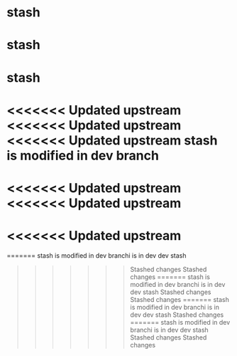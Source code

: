 # stash
# stash
# stash
<<<<<<< Updated upstream
<<<<<<< Updated upstream
<<<<<<< Updated upstream
stash is modified in dev branch 
=======
<<<<<<< Updated upstream
<<<<<<< Updated upstream
=======
<<<<<<< Updated upstream
=======
=======
stash is modified in dev branchi is in dev dev stash
>>>>>>> Stashed changes
>>>>>>> Stashed changes
=======
stash is modified in dev branchi is in dev dev stash
>>>>>>> Stashed changes
>>>>>>> Stashed changes
=======
stash is modified in dev branchi is in dev dev stash
>>>>>>> Stashed changes
=======
stash is modified in dev branchi is in dev dev stash
>>>>>>> Stashed changes
>>>>>>> Stashed changes
